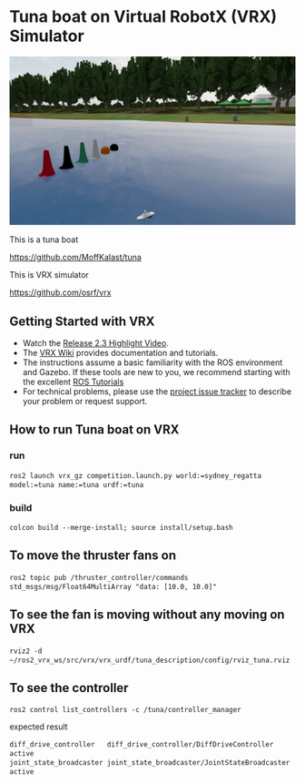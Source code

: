 # Tuna boat on Virtual RobotX (VRX) Simulator

![alt text](images/tuna_vrx.png)

This is a tuna boat 

https://github.com/MoffKalast/tuna

This is VRX simulator

https://github.com/osrf/vrx


## Getting Started with VRX

 * Watch the [Release 2.3 Highlight Video](https://vimeo.com/851696025).
 * The [VRX Wiki](https://github.com/osrf/vrx/wiki) provides documentation and tutorials.
 * The instructions assume a basic familiarity with the ROS environment and Gazebo.  If these tools are new to you, we recommend starting with the excellent [ROS Tutorials](http://wiki.ros.org/ROS/Tutorials)
 * For technical problems, please use the [project issue tracker](https://github.com/osrf/vrx/issues) to describe your problem or request support.


## How to run Tuna boat on VRX

### run

```
ros2 launch vrx_gz competition.launch.py world:=sydney_regatta model:=tuna name:=tuna urdf:=tuna
```
### build 

```
colcon build --merge-install; source install/setup.bash
```



## To move the thruster fans on 

```
ros2 topic pub /thruster_controller/commands std_msgs/msg/Float64MultiArray "data: [10.0, 10.0]"
```


## To see the fan is moving without any moving on VRX

```
rviz2 -d ~/ros2_vrx_ws/src/vrx/vrx_urdf/tuna_description/config/rviz_tuna.rviz
```

## To see the controller

```
ros2 control list_controllers -c /tuna/controller_manager
```

expected result

```
diff_drive_controller   diff_drive_controller/DiffDriveController      active
joint_state_broadcaster joint_state_broadcaster/JointStateBroadcaster  active
```